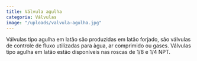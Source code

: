 ```yaml
---
title: Válvula agulha
categoria: Válvulas
image: "/uploads/valvula-agulha.jpg"
---
```


Válvulas tipo agulha em latão são produzidas em latão forjado, são válvulas de controle de fluxo utilizadas para àgua, ar comprimido ou gases. Válvulas tipo agulha em latão estão disponíveis nas roscas de 1/8 e 1/4 NPT.

